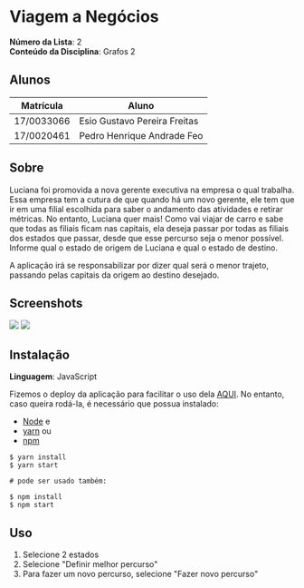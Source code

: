 # Viagem a Negócios

**Número da Lista**: 2<br>
**Conteúdo da Disciplina**: Grafos 2<br>

## Alunos

| Matrícula  | Aluno                        |
| ---------- | ---------------------------- |
| 17/0033066 | Esio Gustavo Pereira Freitas |
| 17/0020461 | Pedro Henrique Andrade Feo   |

## Sobre

Luciana foi promovida a nova gerente executiva na empresa o qual trabalha. Essa empresa tem a cutura de que quando há um novo gerente, ele tem que ir em uma filial escolhida para saber o andamento das atividades e retirar métricas. No entanto, Luciana quer mais! Como vai viajar de carro e sabe que todas as filiais ficam nas capitais, ela deseja passar por todas as filiais dos estados que passar, desde que esse percurso seja o menor possível. Informe qual o estado de origem de Luciana e qual o estado de destino.

A aplicação irá se responsabilizar por dizer qual será o menor trajeto, passando pelas capitais da origem ao destino desejado.

## Screenshots

![](https://github.com/projeto-de-algoritmos/Grafos2_viagem-a-negocios/blob/master/assets/img/Captura%20de%20tela%20de%202020-09-28%2018-39-40.png)
![](https://github.com/projeto-de-algoritmos/Grafos2_viagem-a-negocios/blob/master/assets/img/Captura%20de%20tela%20de%202020-09-28%2018-41-01.png)

## Instalação

**Linguagem**: JavaScript<br>

Fizemos o deploy da aplicação para facilitar o uso dela [AQUI](https://viagemanegocios.netlify.app/).
No entanto, caso queira rodá-la, é necessário que possua instalado:

 - [Node](https://nodejs.org/en/) e
 - [yarn](https://yarnpkg.com/) ou
 - [npm](https://www.npmjs.com/)

```ssh
$ yarn install
$ yarn start

# pode ser usado também:

$ npm install
$ npm start
```

## Uso

1. Selecione 2 estados
2. Selecione "Definir melhor percurso"
3. Para fazer um novo percurso, selecione "Fazer novo percurso"
